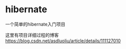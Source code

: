 # hibernate
一个简单的hibernate入门项目

这里有项目详细过程的博客
https://blog.csdn.net/asdluoliu/article/details/111127010
